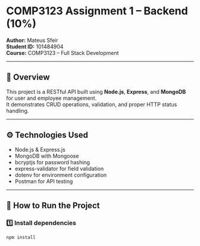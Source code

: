 # COMP3123 Assignment 1 – Backend (10%)

**Author:** Mateus Sfeir  
**Student ID:** 101484904  
**Course:** COMP3123 – Full Stack Development  

---

## 🧠 Overview
This project is a RESTful API built using **Node.js**, **Express**, and **MongoDB** for user and employee management.  
It demonstrates CRUD operations, validation, and proper HTTP status handling.

---

## ⚙️ Technologies Used
- Node.js & Express.js
- MongoDB with Mongoose
- bcryptjs for password hashing
- express-validator for field validation
- dotenv for environment configuration
- Postman for API testing

---

## 🚀 How to Run the Project

### 1️⃣ Install dependencies
```bash
npm install
